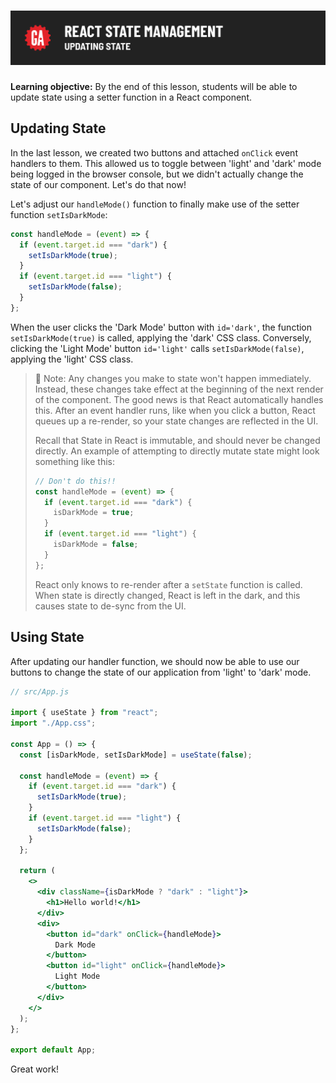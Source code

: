 # ![React State Management - Updating State](./assets/hero.png)

**Learning objective:** By the end of this lesson, students will be able to update state using a setter function in a React component.

## Updating State

In the last lesson, we created two buttons and attached `onClick` event handlers to them. This allowed us to toggle between 'light' and 'dark' mode being logged in the browser console, but we didn't actually change the state of our component. Let's do that now!

Let's adjust our `handleMode()` function to finally make use of the setter function `setIsDarkMode`:

```jsx
const handleMode = (event) => {
  if (event.target.id === "dark") {
    setIsDarkMode(true);
  }
  if (event.target.id === "light") {
    setIsDarkMode(false);
  }
};
```

When the user clicks the 'Dark Mode' button with `id='dark'`, the function `setIsDarkMode(true)` is called, applying the 'dark' CSS class. Conversely, clicking the 'Light Mode' button `id='light'` calls `setIsDarkMode(false)`, applying the 'light' CSS class.

> 🧠 Note: Any changes you make to state won't happen immediately. Instead, these changes take effect at the beginning of the next render of the component. The good news is that React automatically handles this. After an event handler runs, like when you click a button, React queues up a re-render, so your state changes are reflected in the UI.
>
> Recall that State in React is immutable, and should never be changed directly. An example of attempting to directly mutate state might look something like this:
>
> ```jsx
> // Don't do this!!
> const handleMode = (event) => {
>   if (event.target.id === "dark") {
>     isDarkMode = true;
>   }
>   if (event.target.id === "light") {
>     isDarkMode = false;
>   }
> };
> ```
>
> React only knows to re-render after a `setState` function is called. When state is directly changed, React is left in the dark, and this causes state to de-sync from the UI.

## Using State

After updating our handler function, we should now be able to use our buttons to change the state of our application from 'light' to 'dark' mode.

```jsx
// src/App.js

import { useState } from "react";
import "./App.css";

const App = () => {
  const [isDarkMode, setIsDarkMode] = useState(false);

  const handleMode = (event) => {
    if (event.target.id === "dark") {
      setIsDarkMode(true);
    }
    if (event.target.id === "light") {
      setIsDarkMode(false);
    }
  };

  return (
    <>
      <div className={isDarkMode ? "dark" : "light"}>
        <h1>Hello world!</h1>
      </div>
      <div>
        <button id="dark" onClick={handleMode}>
          Dark Mode
        </button>
        <button id="light" onClick={handleMode}>
          Light Mode
        </button>
      </div>
    </>
  );
};

export default App;
```

Great work!
